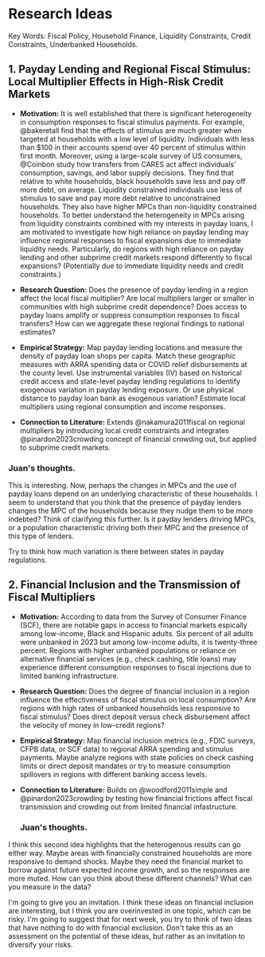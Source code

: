 # Research Ideas 

Key Words: Fiscal Policy, Household Finance, Liquidity Constraints,
Credit Constraints, Underbanked Households.

## 1. Payday Lending and Regional Fiscal Stimulus: Local Multiplier Effects in High-Risk Credit Markets 

- **Motivation:** It is well established that there is significant
  heterogeneity in consumption responses to fiscal stimulus payments.
  For example, @bakeretall find that the effects of stimulus are much
  greater when targeted at households with a low level of liquidity.
  Individuals with less than \$100 in their accounts spend over 40
  percent of stimulus within first month. Moreover, using a large-scale
  survey of US consumers, @Coinbon study how transfers from CARES act
  affect individuals' consumption, savings, and labor supply decisions.
  They find that relative to white households, black households save
  less and pay off more debt, on average. Liquidity constrained
  individuals use less of stimulus to save and pay more debt relative to
  unconstrained households. They also have higher MPCs than
  non-liquidity constrained households. To better understand the
  heterogeneity in MPCs arising from liquidity constraints combined with
  my interests in payday loans, I am motivated to investigate how high
  reliance on payday lending may influence regional responses to fiscal
  expansions due to immediate liquidity needs. Particularly, do regions
  with high reliance on payday lending and other subprime credit markets
  respond differently to fiscal expansions? (Potentially due to
  immediate liquidity needs and credit constraints.)

- **Research Question:** Does the presence of payday lending in a region
  affect the local fiscal multiplier? Are local multipliers larger or
  smaller in communities with high subprime credit dependence? Does
  access to payday loans amplify or suppress consumption responses to
  fiscal transfers? How can we aggregate these regional findings to
  national estimates?

- **Empirical Strategy:** Map payday lending locations and measure the
  density of payday loan shops per capita. Match these geographic
  measures with ARRA spending data or COVID relief disbursements at the
  county level. Use instrumental variables (IV) based on historical
  credit access and state-level payday lending regulations to identify
  exogenous variation in payday lending exposure. Or use physical
  distance to payday loan bank as exogenous variation? Estimate local
  multipliers using regional consumption and income responses.

- **Connection to Literature:** Extends @nakamura2011fiscal on regional
  multipliers by introducing local credit constraints and integrates
  @pinardon2023crowding concept of financial crowding out, but applied
  to subprime credit markets.

### Juan's thoughts.

This is interesting. Now, perhaps the changes in MPCs and the use of payday loans depend on an underlying characteristic of these households. I seem to understand that you think that the presence of payday lenders changes the MPC of the households because they nudge them to be more indebted? Think of clarifying this further. Is it payday lenders driving MPCs, or a population characteristic driving both their MPC and the presence of this type of lenders.

Try to think how much variation is there between states in payday regulations.


## 2. Financial Inclusion and the Transmission of Fiscal Multipliers 

- **Motivation:** According to data from the Survey of Consumer Finance
  (SCF), there are notable gaps in access to financial markets espically
  among low-income, Black and Hispanic adults. Six percent of all adults
  were unbanked in 2023 but among low-income adults, it is twenty-three
  percent. Regions with higher unbanked populations or reliance on
  alternative financial services (e.g., check cashing, title loans) may
  experience different consumption responses to fiscal injections due to
  limited banking infrastructure.

- **Research Question:** Does the degree of financial inclusion in a
  region influence the effectiveness of fiscal stimulus on local
  consumption? Are regions with high rates of unbanked households less
  responsive to fiscal stimulus? Does direct deposit versus check
  disbursement affect the velocity of money in low-credit regions?

- **Empirical Strategy:** Map financial inclusion metrics (e.g., FDIC
  surveys, CFPB data, or SCF data) to regional ARRA spending and
  stimulus payments. Maybe analyze regions with state policies on check
  cashing limits or direct deposit mandates or try to measure
  consumption spillovers in regions with different banking access
  levels.

- **Connection to Literature:** Builds on @woodford2011simple and
  @pinardon2023crowding by testing how financial frictions affect fiscal
  transmission and crowding out from limited financial infastructure.


  ### Juan's thoughts.

I think this second idea highlights that the heterogenous results can go either way. Maybe areas with financially constrained households are more responsive to demand shocks. Maybe they need the financial market to borrow against future expected income growth, and so the responses are more muted. How can you think about these different channels? What can you measure in the data?

I'm going to give you an invitation. I think these ideas on financial inclusion are interesting, but I think you are overinvested in one topic, which can be risky. I'm going to suggest that for next week, you try to think of two ideas that have nothing to do with financial exclusion. Don't take this as an assessment on the potential of these ideas, but rather as an invitation to diversify your risks.


